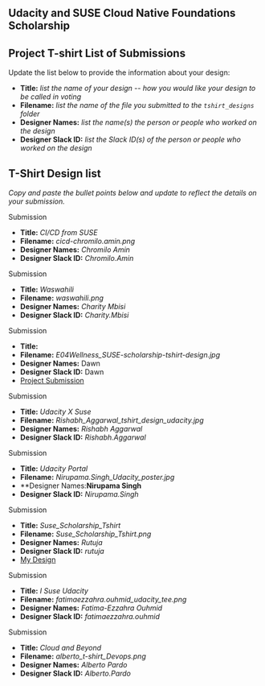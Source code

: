 ## Udacity and SUSE Cloud Native Foundations Scholarship
## Project T-shirt List of Submissions

Update the list below to provide the information about your design:

* **Title:** *list the name of your design -- how you would like your design to be called in voting*
* **Filename:** *list the name of the file you submitted to the `tshirt_designs` folder*
* **Designer Names:** *list the name(s) the person or people who worked on the design*
* **Designer Slack ID:** *list the Slack ID(s) of the person or people who worked on the design*

## T-Shirt Design list
*Copy and paste the bullet points below and update to reflect the details on your submission.*


Submission

* **Title:** *CI/CD from SUSE*
* **Filename:** *cicd-chromilo.amin.png*
* **Designer Names:** *Chromilo Amin*
* **Designer Slack ID:** *Chromilo.Amin*


Submission

* **Title:** *Waswahili*
* **Filename:** *waswahili.png*
* **Designer Names:** *Charity Mbisi*
* **Designer Slack ID:** *Charity.Mbisi*

Submission

* **Title:** 
* **Filename:** *E04Wellness_SUSE-scholarship-tshirt-design.jpg*
* **Designer Names:** Dawn
* **Designer Slack ID:** Dawn
* [Project Submission](https://github.com/EO4wellness/udacity_suse_project_tshirt/blob/master/tshirt_designs/EO4Wellness_SUSE-scholarship-tshirt-design1.jpg)

Submission

* **Title:** *Udacity X Suse*
* **Filename:** *Rishabh_Aggarwal_tshirt_design_udacity.jpg*
* **Designer Names:** *Rishabh Aggarwal*
* **Designer Slack ID:** *Rishabh.Aggarwal*

Submission

* **Title:** *Udacity Portal*
* **Filename:** *Nirupama.Singh_Udacity_poster.jpg*
* **Designer Names:**Nirupama Singh**
* **Designer Slack ID:** *Nirupama.Singh*

Submission

* **Title:** *Suse_Scholarship_Tshirt*
* **Filename:** *Suse_Scholarship_Tshirt.png*
* **Designer Names:** *Rutuja*
* **Designer Slack ID:** *rutuja*
* [My Design](https://github.com/rutujaingole/udacity_suse_project_tshirt/blob/master/tshirt_designs/Suse_Scholarship_Tshirt.png)

Submission

* **Title:** *I Suse Udacity*
* **Filename:** *fatimaezzahra.ouhmid_udacity_tee.png*
* **Designer Names:** *Fatima-Ezzahra Ouhmid*
* **Designer Slack ID:** *fatimaezzahra.ouhmid*

Submission

* **Title:** *Cloud and Beyond*
* **Filename:** *alberto_t-shirt_Devops.png*
* **Designer Names:** *Alberto Pardo*
* **Designer Slack ID:** *Alberto.Pardo*
